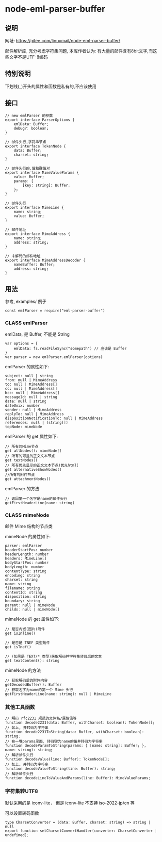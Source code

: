 # node-eml-parser-buffer

## 说明

网址: https://gitee.com/linuxmail/node-eml-parser-buffer/

邮件解析库, 充分考虑字符集问题, 本库作者认为: 有大量的邮件含有8bit文字,而这些文字不是UTF-8编码

## 特别说明

下划线(_)开头的属性和函数是私有的,不应该使用

## 接口

```
// new emlParser 的参数
export interface ParserOptions {
    emlData: Buffer;
    debug?: boolean;
}

// 邮件头行,字符串节点
export interface TokenNode {
    data: Buffer;
    charset: string;
}

// 邮件头行的,值和键值对
export interface MimeValueParams {
    value: Buffer;
    params: {
        [key: string]: Buffer;
    };
}

// 邮件头行
export interface MimeLine {
    name: string;
    value: Buffer;
}

// 邮件地址
export interface MimeAddress {
    name: string;
    address: string;
}

// 未解码的邮件地址
export interface MimeAddressDecoder {
    nameBuffer: Buffer;
    address: string;
}
```

## 用法 

参考, examples/ 例子

```
const emlParser = require("eml-parser-buffer")
```

### CLASS emlParser

emlData, 是 Buffer, 不能是 String

```
var options = {
    emlData: fs.readFileSync("somepath") // 应该是 Buffer
}
var parser = new emlParser.emlParser(options)
```

emlParser 的属性如下:

```
subject: null | string
from: null | MimeAddress
to: null | MimeAddress[]
cc: null | MimeAddress[]
bcc: null | MimeAddress[]
messageId: null | string
date: null | string
dateUnix: number
sender: null | MimeAddress
replyTo: null | MimeAddress
dispositionNotificationTo: null | MimeAddress
references: null | (string[])
topNode: mimeNode
```

emlParser 的 get 属性如下:

```
// 所有的Mime节点
get allNodes(): mimeNode[]
// 所有的可显的正文文本节点
get textNodes()
// 所有优先显示的正文文本节点(优先html)
get alternativeShowNodes()
//所有的附件节点
get attachmentNodes()
```

emlParser 的方法

```
// 返回第一个名字是name的邮件头行
getFirstHeaderLine(name: string)
```

### CLASS mimeNode

邮件 Mime 结构的节点类

mimeNode 的属性如下:

```
parser: emlParser
headerStartPos: number
headerLength: number
headers: MimeLine[]
bodyStartPos: number
bodyLength: number
contentType: string
encoding: string
charset: string
name: string
filename: string
contentId: string
disposition: string
boundary: string
parent: null | mimeNode
childs: null | mimeNode[]
```

mimeNode 的 get 属性如下:

```
// 是否内嵌(图片)附件
get isInline()

// 是否是 TNEF 类型附件
get isTnef()

// (如果是 TEXT/* 类型)获取解码并字符集转码后的文本
get textContent(): string 
```

mimeNode 的方法

```
// 获取解码后的附件内容
getDecodedBuffer(): Buffer
// 获取名字为name的第一个 Mime 头行
getFirstHeaderLine(name: string): null | MimeLine
```

### 其他工具函数

```
// 解码 rfc2231 规范的文件名/属性值等
function decode2231(data: Buffer, withCharset: boolean): TokenNode[];
// 如上, 并转码为字符串
function decode2231ToString(data: Buffer, withCharset: boolean): string;
// 在一堆params里面, 转码键为name的值并转码为字符串
function decodeParamToString(params: { [name: string]: Buffer; }, name: string): string;
// 解析邮件头行
function decodeValue(line: Buffer): TokenNode[];
// 如上, 并转码为字符串
function decodeValueToString(line: Buffer): string;
// 解析邮件头行
function decodeLineToValueAndParams(line: Buffer): MimeValueParams;
``` 

### 字符集转UTF8

默认采用的是 iconv-lite， 但是 iconv-lite 不支持 iso-2022-jp/cn 等

可以设置转码函数

```
type CharsetConverter = (data: Buffer, charset: string) => string | null
export function setCharsetConvertHandler(converter: CharsetConverter | undefined);
``` 